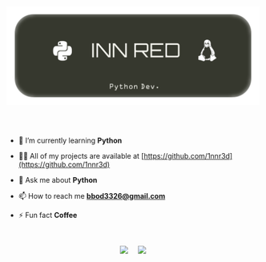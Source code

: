 <p align="center">
    <a><img align="center" src="https://github.com/1nnr3d/1nnr3d/blob/master/img.png"/></a>
    &nbsp;
</p>

&nbsp;

- 🌱 I’m currently learning **Python**

- 👨‍💻 All of my projects are available at [https://github.com/1nnr3d](https://github.com/1nnr3d)

- 💬 Ask me about **Python**

- 📫 How to reach me **bbod3326@gmail.com**

- ⚡ Fun fact **Coffee**

&nbsp;

<p align="center">
    <a><img align="center" src="https://github-readme-stats.vercel.app/api?username=1nnr3d&count_private=true&show_icons=true&theme=vue"/></a>
    &nbsp;
    &nbsp;
    <a><img align="center" src="https://github-readme-stats.vercel.app/api/top-langs/?username=1nnr3d&theme=vue&hide=tex"/></a>
</p>
